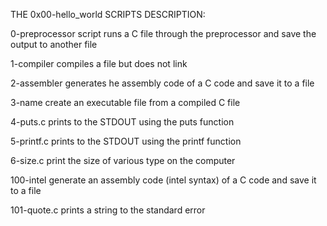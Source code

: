 THE 0x00-hello_world SCRIPTS DESCRIPTION:

0-preprocessor script runs a C file through the preprocessor and save the output to another file

1-compiler compiles a file but does not link

2-assembler generates he assembly code of a C code and save it to a file

3-name create an executable file from a compiled C file

4-puts.c prints to the 	STDOUT using the puts function

5-printf.c prints to the STDOUT using the printf function

6-size.c print the size of various type on the computer

100-intel generate an assembly code (intel syntax) of a C code and save it to a file

101-quote.c prints a string to the standard error

